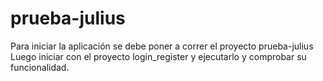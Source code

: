 # prueba-julius
Para iniciar la aplicación se debe poner a correr el proyecto prueba-julius
Luego iniciar con el proyecto login_register y ejecutarlo y comprobar su funcionalidad.
